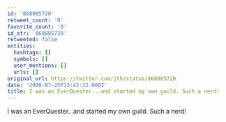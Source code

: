 ```yaml
---
id: '868085720'
retweet_count: '0'
favorite_count: '0'
id_str: '868085720'
retweeted: false
entities:
  hashtags: []
  symbols: []
  user_mentions: []
  urls: []
original_url: https://twitter.com/jth/status/868085720
date: '2008-07-25T13:42:22.000Z'
title: I was an EverQuester...and started my own guild. Such a nerd!
---
```


I was an EverQuester...and started my own guild. Such a nerd!